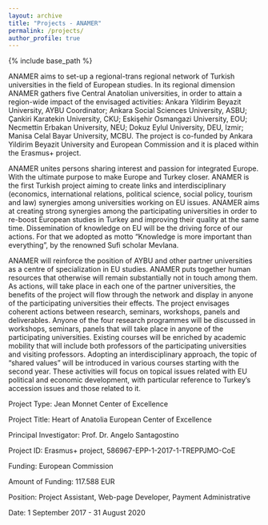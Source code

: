 ```yaml
---
layout: archive
title: "Projects - ANAMER"
permalink: /projects/
author_profile: true
---
```


{% include base_path %}

ANAMER aims to set-up a regional-trans regional network of Turkish universities in the field of European studies. In its regional dimension ANAMER gathers five Central Anatolian universities, in order to attain a region-wide impact of the envisaged activities: Ankara Yildirim Beyazit University, AYBU Coordinator; Ankara Social Sciences University, ASBU; Çankiri Karatekin University, CKU; Eskişehir Osmangazi University, EOU; Necmettin Erbakan University, NEU; Dokuz Eylul University, DEU, Izmir; Manisa Celal Bayar University, MCBU. The project is co-funded by Ankara Yildirim Beyazit University and European Commission and it is placed within the Erasmus+ project.

ANAMER unites persons sharing interest and passion for integrated Europe. With the ultimate purpose to make Europe and Turkey closer. ANAMER is the first Turkish project aiming to create links and interdisciplinary (economics, international relations, political science, social policy, tourism and law) synergies among universities working on EU issues. ANAMER aims at creating strong synergies among the participating universities in order to re-boost European studies in Turkey and improving their quality at the same time. Dissemination of knowledge on EU will be the driving force of our actions. For that we adopted as motto “Knowledge is more important than everything”, by the renowned Sufi scholar Mevlana.

ANAMER will reinforce the position of AYBU and other partner universities as a centre of specialization in EU studies. ANAMER puts together human resources that otherwise will remain substantially not in touch among them. As actions, will take place in each one of the partner universities, the benefits of the project will flow through the network and display in anyone of the participating universities their effects. The project envisages coherent actions between research, seminars, workshops, panels and deliverables. Anyone of the four research programmes will be discussed in workshops, seminars, panels that will take place in anyone of the participating universities. Existing courses will be enriched by academic mobility that will include both professors of the participating universities and visiting professors. Adopting an interdisciplinary approach, the topic of “shared values” will be introduced in various courses starting with the second year. These activities will focus on topical issues related with EU political and economic development, with particular reference to Turkey’s accession issues and those related to it.

Project Type: Jean Monnet Center of Excellence

Project Title: Heart of Anatolia European Center of Excellence

Principal Investigator: Prof. Dr. Angelo Santagostino

Project ID: Erasmus+ project, 586967-EPP-1-2017-1-TREPPJMO-CoE

Funding: European Commission

Amount of Funding: 117.588 EUR

Position: Project Assistant, Web-page Developer, Payment Administrative

Date: 1 September 2017 - 31 August 2020
